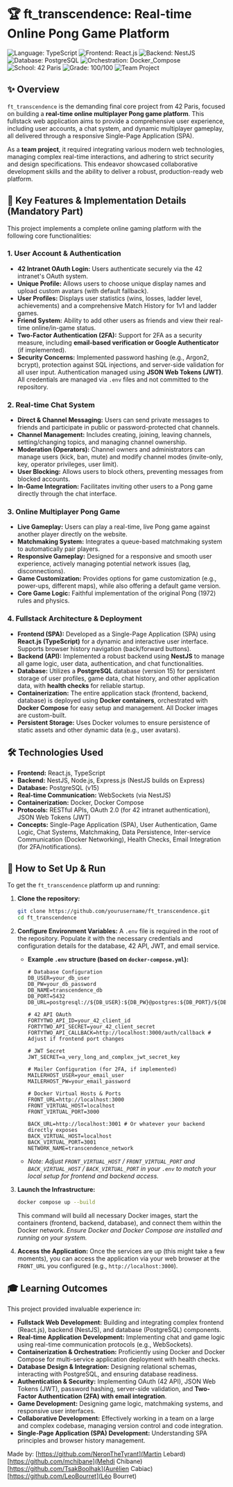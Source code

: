 # 🏆 ft_transcendence: Real-time Online Pong Game Platform

![Language: TypeScript](https://img.shields.io/badge/Language-TypeScript-blue.svg)
![Frontend: React.js](https://img.shields.io/badge/Frontend-React.js-blue.svg)
![Backend: NestJS](https://img.shields.io/badge/Backend-NestJS-red.svg)
![Database: PostgreSQL](https://img.shields.io/badge/Database-PostgreSQL-blue.svg)
![Orchestration: Docker_Compose](https://img.shields.io/badge/Orchestration-Docker_Compose-green.svg)
![School: 42 Paris](https://img.shields.io/badge/School-42_Paris-orange.svg)
![Grade: 100/100](https://img.shields.io/badge/Grade-100/100-brightgreen.svg)
![Team Project](https://img.shields.io/badge/Team_Project-Yes-blue.svg)

## ✨ Overview

`ft_transcendence` is the demanding final core project from 42 Paris, focused on building a **real-time online multiplayer Pong game platform**. This fullstack web application aims to provide a comprehensive user experience, including user accounts, a chat system, and dynamic multiplayer gameplay, all delivered through a responsive Single-Page Application (SPA).

As a **team project**, it required integrating various modern web technologies, managing complex real-time interactions, and adhering to strict security and design specifications. This endeavor showcased collaborative development skills and the ability to deliver a robust, production-ready web platform.

## 🌟 Key Features & Implementation Details (Mandatory Part)

This project implements a complete online gaming platform with the following core functionalities:

### **1. User Account & Authentication**

*   **42 Intranet OAuth Login:** Users authenticate securely via the 42 intranet's OAuth system.
*   **Unique Profile:** Allows users to choose unique display names and upload custom avatars (with default fallback).
*   **User Profiles:** Displays user statistics (wins, losses, ladder level, achievements) and a comprehensive Match History for 1v1 and ladder games.
*   **Friend System:** Ability to add other users as friends and view their real-time online/in-game status.
*   **Two-Factor Authentication (2FA):** Support for 2FA as a security measure, including **email-based verification or Google Authenticator** (if implemented).
*   **Security Concerns:** Implemented password hashing (e.g., Argon2, bcrypt), protection against SQL injections, and server-side validation for all user input. Authentication managed using **JSON Web Tokens (JWT)**. All credentials are managed via `.env` files and not committed to the repository.

### **2. Real-time Chat System**

*   **Direct & Channel Messaging:** Users can send private messages to friends and participate in public or password-protected chat channels.
*   **Channel Management:** Includes creating, joining, leaving channels, setting/changing topics, and managing channel ownership.
*   **Moderation (Operators):** Channel owners and administrators can manage users (kick, ban, mute) and modify channel modes (invite-only, key, operator privileges, user limit).
*   **User Blocking:** Allows users to block others, preventing messages from blocked accounts.
*   **In-Game Integration:** Facilitates inviting other users to a Pong game directly through the chat interface.

### **3. Online Multiplayer Pong Game**

*   **Live Gameplay:** Users can play a real-time, live Pong game against another player directly on the website.
*   **Matchmaking System:** Integrates a queue-based matchmaking system to automatically pair players.
*   **Responsive Gameplay:** Designed for a responsive and smooth user experience, actively managing potential network issues (lag, disconnections).
*   **Game Customization:** Provides options for game customization (e.g., power-ups, different maps), while also offering a default game version.
*   **Core Game Logic:** Faithful implementation of the original Pong (1972) rules and physics.

### **4. Fullstack Architecture & Deployment**

*   **Frontend (SPA):** Developed as a Single-Page Application (SPA) using **React.js (TypeScript)** for a dynamic and interactive user interface. Supports browser history navigation (back/forward buttons).
*   **Backend (API):** Implemented a robust backend using **NestJS** to manage all game logic, user data, authentication, and chat functionalities.
*   **Database:** Utilizes a **PostgreSQL** database (version 15) for persistent storage of user profiles, game data, chat history, and other application data, with **health checks** for reliable startup.
*   **Containerization:** The entire application stack (frontend, backend, database) is deployed using **Docker containers**, orchestrated with **Docker Compose** for easy setup and management. All Docker images are custom-built.
*   **Persistent Storage:** Uses Docker volumes to ensure persistence of static assets and other dynamic data (e.g., user avatars).

## 🛠️ Technologies Used

*   **Frontend:** React.js, TypeScript
*   **Backend:** NestJS, Node.js, Express.js (NestJS builds on Express)
*   **Database:** PostgreSQL (v15)
*   **Real-time Communication:** WebSockets (via NestJS)
*   **Containerization:** Docker, Docker Compose
*   **Protocols:** RESTful APIs, OAuth 2.0 (for 42 intranet authentication), JSON Web Tokens (JWT)
*   **Concepts:** Single-Page Application (SPA), User Authentication, Game Logic, Chat Systems, Matchmaking, Data Persistence, Inter-service Communication (Docker Networking), Health Checks, Email Integration (for 2FA/notifications).

## 🚀 How to Set Up & Run

To get the `ft_transcendence` platform up and running:

1.  **Clone the repository:**
    ```bash
    git clone https://github.com/yourusername/ft_transcendence.git
    cd ft_transcendence
    ```
2.  **Configure Environment Variables:**
    A `.env` file is required in the root of the repository. Populate it with the necessary credentials and configuration details for the database, 42 API, JWT, and email service.
    *   **Example `.env` structure (based on `docker-compose.yml`):**
        ```dotenv
        # Database Configuration
        DB_USER=your_db_user
        DB_PW=your_db_password
        DB_NAME=transcendence_db
        DB_PORT=5432
        DB_URL=postgresql://${DB_USER}:${DB_PW}@postgres:${DB_PORT}/${DB_NAME}

        # 42 API OAuth
        FORTYTWO_API_ID=your_42_client_id
        FORTYTWO_API_SECRET=your_42_client_secret
        FORTYTWO_API_CALLBACK=http://localhost:3000/auth/callback # Adjust if frontend port changes

        # JWT Secret
        JWT_SECRET=a_very_long_and_complex_jwt_secret_key

        # Mailer Configuration (for 2FA, if implemented)
        MAILERHOST_USER=your_email_user
        MAILERHOST_PW=your_email_password

        # Docker Virtual Hosts & Ports
        FRONT_URL=http://localhost:3000
        FRONT_VIRTUAL_HOST=localhost
        FRONT_VIRTUAL_PORT=3000

        BACK_URL=http://localhost:3001 # Or whatever your backend directly exposes
        BACK_VIRTUAL_HOST=localhost
        BACK_VIRTUAL_PORT=3001
        NETWORK_NAME=transcendence_network
        ```
    *   *Note: Adjust `FRONT_VIRTUAL_HOST` / `FRONT_VIRTUAL_PORT` and `BACK_VIRTUAL_HOST` / `BACK_VIRTUAL_PORT` in your `.env` to match your local setup for frontend and backend access.*

3.  **Launch the Infrastructure:**
    ```bash
    docker compose up --build
    ```
    This command will build all necessary Docker images, start the containers (frontend, backend, database), and connect them within the Docker network.
    *Ensure Docker and Docker Compose are installed and running on your system.*

4.  **Access the Application:**
    Once the services are up (this might take a few moments), you can access the application via your web browser at the `FRONT_URL` you configured (e.g., `http://localhost:3000`).

## 🎓 Learning Outcomes

This project provided invaluable experience in:

*   **Fullstack Web Development:** Building and integrating complex frontend (React.js), backend (NestJS), and database (PostgreSQL) components.
*   **Real-time Application Development:** Implementing chat and game logic using real-time communication protocols (e.g., WebSockets).
*   **Containerization & Orchestration:** Proficiently using Docker and Docker Compose for multi-service application deployment with health checks.
*   **Database Design & Integration:** Designing relational schemas, interacting with PostgreSQL, and ensuring database readiness.
*   **Authentication & Security:** Implementing OAuth (42 API), JSON Web Tokens (JWT), password hashing, server-side validation, and **Two-Factor Authentication (2FA) with email integration**.
*   **Game Development:** Designing game logic, matchmaking systems, and responsive user interfaces.
*   **Collaborative Development:** Effectively working in a team on a large and complex codebase, managing version control and code integration.
*   **Single-Page Application (SPA) Development:** Understanding SPA principles and browser history management.


Made by:
[https://github.com/NeronTheTyrant](Martin Lebard)
[https://github.com/mchibane](Mehdi Chibane)
[https://github.com/TsakBoolhak](Aurélien Cabiac)
[https://github.com/LeoBourret](Léo Bourret)

